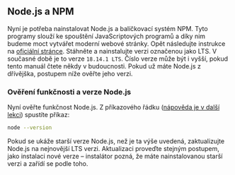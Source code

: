 ## Node.js a NPM

Nyní je potřeba nainstalovat Node.js a balíčkovací systém NPM. Tyto programy slouží ke spouštění JavaScriptových programů a díky nim budeme moct vytvářet moderní webové stránky. Opět následujte instrukce na [oficiální stránce](https://nodejs.org). Stáhněte a nainstalujte verzi označenou jako LTS. V současné době je to verze `18.14.1 LTS`. Číslo verze může být i vyšší, pokud tento manuál čtete někdy v budoucnosti. Pokud už máte Node.js z dřívějška, postupem níže ověřte jeho verzi.

### Ověření funkčnosti a verze Node.js
Nyní ověřte funkčnost Node.js. Z příkazového řádku ([nápověda je v další lekci](https://kodim.cz/kurzy/daweb/priprava/klavesnice-terminal/terminal)) spustíte příkaz:

```bash
node --version
```

Pokud se ukáže starší verze Node.js, než je ta výše uvedená, zaktualizujte Node.js na nejnovější LTS verzi. Aktualizaci proveďte stejným postupem, jako instalaci nové verze – instalátor pozná, že máte nainstalovanou starší verzi a zařídí se podle toho.
